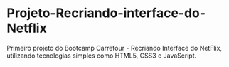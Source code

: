 # Projeto-Recriando-interface-do-Netflix
Primeiro projeto do Bootcamp Carrefour - Recriando Interface do NetFlix, utilizando tecnologias simples como HTML5, CSS3 e JavaScript.
